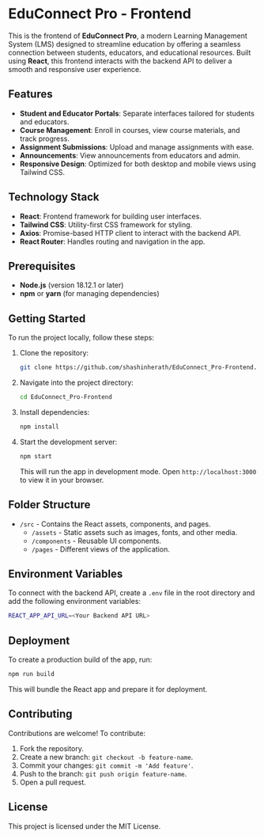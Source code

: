 
# EduConnect Pro - Frontend

This is the frontend of **EduConnect Pro**, a modern Learning Management System (LMS) designed to streamline education by offering a seamless connection between students, educators, and educational resources. Built using **React**, this frontend interacts with the backend API to deliver a smooth and responsive user experience.

## Features

- **Student and Educator Portals**: Separate interfaces tailored for students and educators.
- **Course Management**: Enroll in courses, view course materials, and track progress.
- **Assignment Submissions**: Upload and manage assignments with ease.
- **Announcements**: View announcements from educators and admin.
- **Responsive Design**: Optimized for both desktop and mobile views using Tailwind CSS.

## Technology Stack

- **React**: Frontend framework for building user interfaces.
- **Tailwind CSS**: Utility-first CSS framework for styling.
- **Axios**: Promise-based HTTP client to interact with the backend API.
- **React Router**: Handles routing and navigation in the app.

## Prerequisites

- **Node.js** (version 18.12.1 or later)
- **npm** or **yarn** (for managing dependencies)

## Getting Started

To run the project locally, follow these steps:

1. Clone the repository:

   ```bash
   git clone https://github.com/shashinherath/EduConnect_Pro-Frontend.git
   ```

2. Navigate into the project directory:

   ```bash
   cd EduConnect_Pro-Frontend
   ```

3. Install dependencies:

   ```bash
   npm install
   ```

4. Start the development server:

   ```bash
   npm start
   ```

   This will run the app in development mode. Open `http://localhost:3000` to view it in your browser.

## Folder Structure

- `/src` - Contains the React assets, components, and pages.
  - `/assets` - Static assets such as images, fonts, and other media.
  - `/components` - Reusable UI components.
  - `/pages` - Different views of the application.

## Environment Variables

To connect with the backend API, create a `.env` file in the root directory and add the following environment variables:

```bash
REACT_APP_API_URL=<Your Backend API URL>
```

## Deployment

To create a production build of the app, run:

```bash
npm run build
```

This will bundle the React app and prepare it for deployment.

## Contributing

Contributions are welcome! To contribute:

1. Fork the repository.
2. Create a new branch: `git checkout -b feature-name`.
3. Commit your changes: `git commit -m 'Add feature'`.
4. Push to the branch: `git push origin feature-name`.
5. Open a pull request.

## License

This project is licensed under the MIT License.
